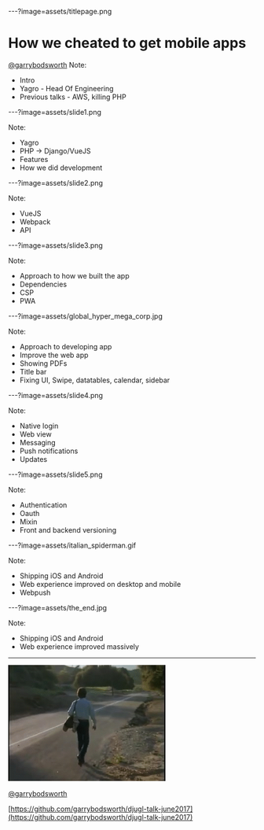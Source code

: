 ---?image=assets/titlepage.png

# How we cheated to get mobile apps
[@garrybodsworth](https://twitter.com/garrybodsworth)
Note:
- Intro
- Yagro - Head Of Engineering
- Previous talks - AWS, killing PHP

---?image=assets/slide1.png

Note:
- Yagro
- PHP -> Django/VueJS
- Features
- How we did development

---?image=assets/slide2.png

Note:
- VueJS
- Webpack
- API

---?image=assets/slide3.png

Note:
- Approach to how we built the app
- Dependencies
- CSP
- PWA

---?image=assets/global_hyper_mega_corp.jpg

Note:
- Approach to developing app
- Improve the web app
- Showing PDFs
- Title bar
- Fixing UI, Swipe, datatables, calendar, sidebar

---?image=assets/slide4.png

Note:
- Native login
- Web view
- Messaging
- Push notifications
- Updates

---?image=assets/slide5.png

Note:
- Authentication
- Oauth
- Mixin
- Front and backend versioning

---?image=assets/italian_spiderman.gif

Note:
- Shipping iOS and Android
- Web experience improved on desktop and mobile
- Webpush

---?image=assets/the_end.jpg

Note:
- Shipping iOS and Android
- Web experience improved massively

---

![Lonely Man](assets/lonelyman.gif)

[@garrybodsworth](https://twitter.com/garrybodsworth)

[https://github.com/garrybodsworth/djugl-talk-june2017](https://github.com/garrybodsworth/djugl-talk-june2017)
